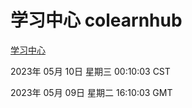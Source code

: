 # 学习中心 colearnhub
[学习中心](http://27.19.33.60:56308/colearnhub/)

2023年 05月 10日 星期三 00:10:03 CST

2023年 05月 09日 星期二 16:10:03 GMT
